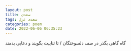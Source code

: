 ```yaml
---
layout: post
title: سعدی
tags: سعدی غزل
categories: poem
date: 2022-06-06 06:35:23
---
```


گاه گاهی بگذر در صف دلسوختگان / تا ثناییت بگویند و دعایی بدمند
